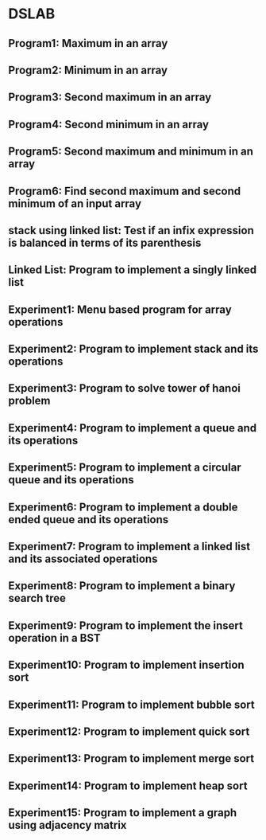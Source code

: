 # DSLAB

## Program1: Maximum in an array
## Program2: Minimum in an array
## Program3: Second maximum in an array
## Program4: Second minimum in an array
## Program5: Second maximum and minimum in an array
## Program6: Find second maximum and second minimum of an input array

## stack using linked list: Test if an infix expression is balanced in terms of its parenthesis
## Linked List: Program to implement a singly linked list

## Experiment1: Menu based program for array operations
## Experiment2: Program to implement stack and its operations
## Experiment3: Program to solve tower of hanoi problem
## Experiment4: Program to implement a queue and its operations
## Experiment5: Program to implement a circular queue and its operations
## Experiment6: Program to implement a double ended queue and its operations
## Experiment7: Program to implement a linked list and its associated operations
## Experiment8: Program to implement a binary search tree
## Experiment9: Program to implement the insert operation in a BST
## Experiment10: Program to implement insertion sort
## Experiment11: Program to implement bubble sort
## Experiment12: Program to implement quick sort
## Experiment13: Program to implement merge sort
## Experiment14: Program to implement heap sort
## Experiment15: Program to implement a graph using adjacency matrix
